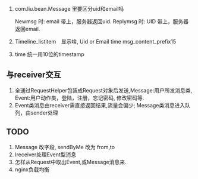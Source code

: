 1. com.liu.bean.Message 里要区分uid和email吗

    Newmsg 时: email 带上，服务器返回uid.
    Replymsg 时: UID 带上，服务器返回email.

2. Timeline_listitem　显示啥,
    Uid or Email           time 
    msg_content_prefix15

3. time 统一用10位的timestamp

## 与receiver交互 ## 
1. 全通过RequestHelper包装成Request对象后发送,Message:用户所发消息类, Event:用户动作类，登陆，注册，忘记密码, 修改密码等.
2. Event类消息由receiver需直接返回结果,流量会偏少; Message类消息进入队列，由sender处理


## TODO ##
1. Message 改字段, sendByMe 改为 from,to
2. lreceiver处理Event型消息
3. 怎样从Request中取出Event,或Message消息来.
4. nginx负载均衡
